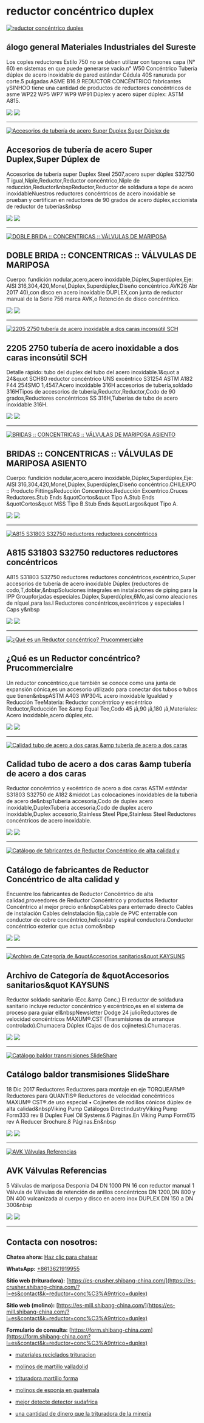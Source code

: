 # reductor concéntrico duplex

<a href="https://swt.shibang-china.com/?l=es&img&k=reductor+conc%C3%A9ntrico+duplex" target="_blank">![reductor concéntrico duplex](http://static.shibang-china.com/all-800x300/1360.jpg)</a>

## álogo general Materiales Industriales del Sureste
Los coples reductores Estilo 750 no se deben utilizar con tapones capa (N° 60) en sistemas en que puede generarse vacío.n° W50 Concéntrico Tubería dúplex de acero inoxidable de pared estándar Cédula 40S ranurada por corte.5 pulgadas ASME B16.9 REDUCTOR CONCÉNTRICO fabricantes ySINHOO tiene una cantidad de productos de reductores concéntricos de asme WP22 WP5 WP7 WP9 WP91 Dúplex y acero súper dúplex: ASTM A815.


<a href="https://whatsapp.shibangsoft.com/WhatsApp.php" target="_blank" title="WhatsApp">![](http://static.shibang-china.com/icon/whatsapp.png)</a> <a href="https://swt.shibang-china.com/?l=es&icon&k=reductor+conc%C3%A9ntrico+duplex" target="_blank">![](http://static.shibang-china.com/icon/chat-es.png)</a>

---

<a href="https://swt.shibang-china.com/?l=es&img&k=reductor+conc%C3%A9ntrico+duplex" target="_blank">![Accesorios de tubería de acero Super Duplex,Super Dúplex de](http://static.shibang-china.com/all-800x300/1277.jpg)</a>

## Accesorios de tubería de acero Super Duplex,Super Dúplex de
Accesorios de tubería super Duplex Steel 2507,acero super dúplex S32750 T igual,Niple,Reductor,Reductor concéntrico,Niple de reducción,Reductor&nbspReductor,Reductor de soldadura a tope de acero inoxidableNuestros reductores concéntricos de acero inoxidable se prueban y certifican en reductores de 90 grados de acero dúplex,accionista de reductor de tuberías&nbsp


<a href="https://whatsapp.shibangsoft.com/WhatsApp.php" target="_blank" title="WhatsApp">![](http://static.shibang-china.com/icon/whatsapp.png)</a> <a href="https://swt.shibang-china.com/?l=es&icon&k=reductor+conc%C3%A9ntrico+duplex" target="_blank">![](http://static.shibang-china.com/icon/chat-es.png)</a>

---

<a href="https://swt.shibang-china.com/?l=es&img&k=reductor+conc%C3%A9ntrico+duplex" target="_blank">![DOBLE BRIDA :: CONCENTRICAS :: VÁLVULAS DE MARIPOSA](http://static.shibang-china.com/all-800x300/1363.jpg)</a>

## DOBLE BRIDA :: CONCENTRICAS :: VÁLVULAS DE MARIPOSA
Cuerpo: fundición nodular,acero,acero inoxidable,Dúplex,Superdúplex,Eje: AISI 316,304,420,Monel,Dúplex,Superdúplex,Diseño concéntrico.AVK26 Abr 2017 40),con disco en acero inoxidable DUPLEX,con junta de reductor manual de la Serie 756 marca AVK,o Retención de disco concéntrico.


<a href="https://whatsapp.shibangsoft.com/WhatsApp.php" target="_blank" title="WhatsApp">![](http://static.shibang-china.com/icon/whatsapp.png)</a> <a href="https://swt.shibang-china.com/?l=es&icon&k=reductor+conc%C3%A9ntrico+duplex" target="_blank">![](http://static.shibang-china.com/icon/chat-es.png)</a>

---

<a href="https://swt.shibang-china.com/?l=es&img&k=reductor+conc%C3%A9ntrico+duplex" target="_blank">![2205 2750 tubería de acero inoxidable a dos caras inconsútil SCH](http://static.shibang-china.com/all-800x300/175.jpg)</a>

## 2205 2750 tubería de acero inoxidable a dos caras inconsútil SCH
Detalle rápido: tubo del duplex del tubo del acero inoxidable.1&quot a 24&quot SCH80 reductor concéntrico UNS excéntrico S31254 ASTM A182 F44 254SMO 1,4547.Acero inoxidable 316H accesorios de tubería,soldado 316HTipos de accesorios de tubería,Reductor,Reductor,Codo de 90 grados,Reductores concéntricos SS 316H,Tuberías de tubo de acero inoxidable 316H.


<a href="https://whatsapp.shibangsoft.com/WhatsApp.php" target="_blank" title="WhatsApp">![](http://static.shibang-china.com/icon/whatsapp.png)</a> <a href="https://swt.shibang-china.com/?l=es&icon&k=reductor+conc%C3%A9ntrico+duplex" target="_blank">![](http://static.shibang-china.com/icon/chat-es.png)</a>

---

<a href="https://swt.shibang-china.com/?l=es&img&k=reductor+conc%C3%A9ntrico+duplex" target="_blank">![BRIDAS :: CONCENTRICAS :: VÁLVULAS DE MARIPOSA ASIENTO](http://static.shibang-china.com/all-800x300/1319.jpg)</a>

## BRIDAS :: CONCENTRICAS :: VÁLVULAS DE MARIPOSA ASIENTO
Cuerpo: fundición nodular,acero,acero inoxidable,Dúplex,Superdúplex,Eje: AISI 316,304,420,Monel,Dúplex,Superdúplex,Diseño concéntrico.CHILEXPO :: Producto FittingsReducción Concentrico.Reducción Excentrico.Cruces Reductores.Stub Ends &quotCortos&quot Tipo A.Stub Ends &quotCortos&quot MSS Tipo B.Stub Ends &quotLargos&quot Tipo A.


<a href="https://whatsapp.shibangsoft.com/WhatsApp.php" target="_blank" title="WhatsApp">![](http://static.shibang-china.com/icon/whatsapp.png)</a> <a href="https://swt.shibang-china.com/?l=es&icon&k=reductor+conc%C3%A9ntrico+duplex" target="_blank">![](http://static.shibang-china.com/icon/chat-es.png)</a>

---

<a href="https://swt.shibang-china.com/?l=es&img&k=reductor+conc%C3%A9ntrico+duplex" target="_blank">![A815 S31803 S32750 reductores reductores concéntricos](http://static.shibang-china.com/all-800x300/948.jpg)</a>

## A815 S31803 S32750 reductores reductores concéntricos
A815 S31803 S32750 reductores reductores concéntricos,excéntrico,Super accesorios de tubería de acero inoxidable Dúplex (reductores de codo,T,doblar,&nbspSoluciones integrales en instalaciones de piping para la IPP Groupforjadas especiales.Dúplex,Superdúplex,6Mo,así como aleaciones de níquel,para las.l Reductores concéntricos,excéntricos y especiales l Caps y&nbsp


<a href="https://whatsapp.shibangsoft.com/WhatsApp.php" target="_blank" title="WhatsApp">![](http://static.shibang-china.com/icon/whatsapp.png)</a> <a href="https://swt.shibang-china.com/?l=es&icon&k=reductor+conc%C3%A9ntrico+duplex" target="_blank">![](http://static.shibang-china.com/icon/chat-es.png)</a>

---

<a href="https://swt.shibang-china.com/?l=es&img&k=reductor+conc%C3%A9ntrico+duplex" target="_blank">![¿Qué es un Reductor concéntrico? Prucommercialre](http://static.shibang-china.com/all-800x300/1406.jpg)</a>

## ¿Qué es un Reductor concéntrico? Prucommercialre
Un reductor concéntrico,que también se conoce como una junta de expansión cónica,es un accesorio utilizado para conectar dos tubos o tubos que tienen&nbspASTM A403 WP304L acero inoxidable Igualdad y Reducción TeeMateria: Reductor concéntrico y excéntrico Reductor,Reducción Tee &amp Equal Tee,Codo 45 ¡ã,90 ¡ã,180 ¡ã,Materiales: Acero inoxidable,acero dúplex,etc.


<a href="https://whatsapp.shibangsoft.com/WhatsApp.php" target="_blank" title="WhatsApp">![](http://static.shibang-china.com/icon/whatsapp.png)</a> <a href="https://swt.shibang-china.com/?l=es&icon&k=reductor+conc%C3%A9ntrico+duplex" target="_blank">![](http://static.shibang-china.com/icon/chat-es.png)</a>

---

<a href="https://swt.shibang-china.com/?l=es&img&k=reductor+conc%C3%A9ntrico+duplex" target="_blank">![Calidad tubo de acero a dos caras &amp tubería de acero a dos caras](http://static.shibang-china.com/all-800x300/351.jpg)</a>

## Calidad tubo de acero a dos caras &amp tubería de acero a dos caras
Reductor concéntrico y excéntrico de acero a dos caras ASTM estándar S31803 S32750 de A182 &middot Las colocaciones inoxidables de la tubería de acero de&nbspTuberia accesoria,Codo de duplex acero inoxidable,DuplexTuberia accesoria,Codo de duplex acero inoxidable,Duplex accesorio,Stainless Steel Pipe,Stainless Steel Reductores concéntricos de acero inoxidable.


<a href="https://whatsapp.shibangsoft.com/WhatsApp.php" target="_blank" title="WhatsApp">![](http://static.shibang-china.com/icon/whatsapp.png)</a> <a href="https://swt.shibang-china.com/?l=es&icon&k=reductor+conc%C3%A9ntrico+duplex" target="_blank">![](http://static.shibang-china.com/icon/chat-es.png)</a>

---

<a href="https://swt.shibang-china.com/?l=es&img&k=reductor+conc%C3%A9ntrico+duplex" target="_blank">![Catálogo de fabricantes de Reductor Concéntrico de alta calidad y](http://static.shibang-china.com/all-800x300/1025.jpg)</a>

## Catálogo de fabricantes de Reductor Concéntrico de alta calidad y
Encuentre los fabricantes de Reductor Concéntrico de alta calidad,proveedores de Reductor Concéntrico y productos Reductor Concéntrico al mejor precio en&nbspCables para enterrado directo Cables de instalación Cables deInstalación fija,cable de PVC enterrable con conductor de cobre concéntrico,helicoidal y espiral conductora.Conductor concéntrico exterior que actua como&nbsp


<a href="https://whatsapp.shibangsoft.com/WhatsApp.php" target="_blank" title="WhatsApp">![](http://static.shibang-china.com/icon/whatsapp.png)</a> <a href="https://swt.shibang-china.com/?l=es&icon&k=reductor+conc%C3%A9ntrico+duplex" target="_blank">![](http://static.shibang-china.com/icon/chat-es.png)</a>

---

<a href="https://swt.shibang-china.com/?l=es&img&k=reductor+conc%C3%A9ntrico+duplex" target="_blank">![Archivo de Categoría de &quotAccesorios sanitarios&quot KAYSUNS](http://static.shibang-china.com/all-800x300/318.jpg)</a>

## Archivo de Categoría de &quotAccesorios sanitarios&quot KAYSUNS
Reductor soldado sanitario (Ecc.&amp Conc.) El reductor de soldadura sanitario incluye reductor concéntrico y excéntrico,es en el sistema de proceso para guiar el&nbspNewsletter Dodge 24 julioReductores de velocidad concéntricos MAXUM®.CST (Transmisiones de arranque controlado).Chumacera Dúplex (Cajas de dos cojinetes).Chumaceras.


<a href="https://whatsapp.shibangsoft.com/WhatsApp.php" target="_blank" title="WhatsApp">![](http://static.shibang-china.com/icon/whatsapp.png)</a> <a href="https://swt.shibang-china.com/?l=es&icon&k=reductor+conc%C3%A9ntrico+duplex" target="_blank">![](http://static.shibang-china.com/icon/chat-es.png)</a>

---

<a href="https://swt.shibang-china.com/?l=es&img&k=reductor+conc%C3%A9ntrico+duplex" target="_blank">![Catálogo baldor transmisiones SlideShare](http://static.shibang-china.com/all-800x300/867.jpg)</a>

## Catálogo baldor transmisiones SlideShare
18 Dic 2017 Reductores Reductores para montaje en eje TORQUEARM® Reductores para QUANTIS® Reductores de velocidad concéntricos MAXUM® CST®.de uso especial • Cojinetes de rodillos cónicos dúplex de alta calidad&nbspViking Pump Catálogos DirectindustryViking Pump Form333 rev B Duplex Fuel Oil Systems.6 Páginas.En Viking Pump Form615 rev A Reducer Brochure.8 Páginas.En&nbsp


<a href="https://whatsapp.shibangsoft.com/WhatsApp.php" target="_blank" title="WhatsApp">![](http://static.shibang-china.com/icon/whatsapp.png)</a> <a href="https://swt.shibang-china.com/?l=es&icon&k=reductor+conc%C3%A9ntrico+duplex" target="_blank">![](http://static.shibang-china.com/icon/chat-es.png)</a>

---

<a href="https://swt.shibang-china.com/?l=es&img&k=reductor+conc%C3%A9ntrico+duplex" target="_blank">![AVK Válvulas Referencias](http://static.shibang-china.com/all-800x300/1429.jpg)</a>

## AVK Válvulas Referencias
5 Válvulas de mariposa Desponia D4 DN 1000 PN 16 con reductor manual 1 Válvula de Válvulas de retención de anillos concéntricos DN 1200,DN 800 y DN 400 vulcanizada al cuerpo y disco en acero inox DUPLEX DN 150 a DN 300&nbsp

<a href="https://whatsapp.shibangsoft.com/WhatsApp.php" target="_blank" title="WhatsApp">![](http://static.shibang-china.com/icon/whatsapp.png)</a> <a href="https://swt.shibang-china.com/?l=es&icon&k=reductor+conc%C3%A9ntrico+duplex" target="_blank">![](http://static.shibang-china.com/icon/chat-es.png)</a>

---
## Contacta con nosotros:

**Chatea ahora:** [Haz clic para chatear](https://swt.shibang-china.com?l=es&contact&k=reductor+conc%C3%A9ntrico+duplex)

**WhatsApp:**  [+8613621919955](https://whatsapp.shibangsoft.com/WhatsApp.php)

**Sitio web (trituradora):** [https://es-crusher.shibang-china.com/](https://es-crusher.shibang-china.com/?l=es&contact&k=reductor+conc%C3%A9ntrico+duplex)

**Sitio web (molino):** [https://es-mill.shibang-china.com/](https://es-mill.shibang-china.com/?l=es&contact&k=reductor+conc%C3%A9ntrico+duplex)

**Formulario de consulta:** [https://form.shibang-china.com](https://form.shibang-china.com?l=es&contact&k=reductor+conc%C3%A9ntrico+duplex)

* [materiales reciclados trituracion](../84/materiales%20reciclados%20trituracion.md)

* [molinos de martillo valladolid](../90/molinos%20de%20martillo%20valladolid.md)

* [trituradora martillo forma](../86/trituradora%20martillo%20forma.md)

* [molinos de esponja en guatemala](../95/molinos%20de%20esponja%20en%20guatemala.md)

* [mejor detecte detector sudafrica](../84/mejor%20detecte%20detector%20sudafrica.md)

* [una cantidad de dinero que la trituradora de la minería](../83/una%20cantidad%20de%20dinero%20que%20la%20trituradora%20de%20la%20miner%C3%ADa.md)